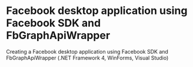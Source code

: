 # Facebook desktop application using Facebook SDK and FbGraphApiWrapper

Creating a Facebook desktop application using Facebook SDK and FbGraphApiWrapper
(.NET Framework 4, WinForms, Visual Studio)

